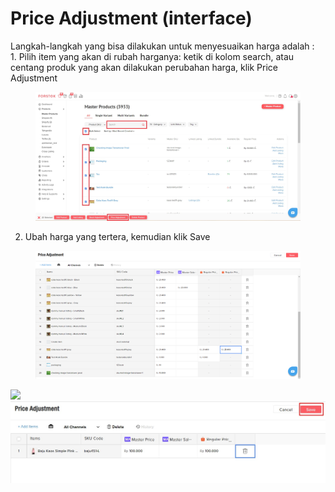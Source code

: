 # Price Adjustment (interface)

Langkah-langkah yang bisa dilakukan untuk menyesuaikan harga adalah :\
&#x20;  1\. Pilih item yang akan di rubah harganya: ketik di kolom search, atau centang produk yang akan dilakukan perubahan harga, klik Price Adjustment

<figure><img src="../../.gitbook/assets/Screenshot 2023-06-20 164714.jpg" alt=""><figcaption></figcaption></figure>

2. Ubah harga yang tertera, kemudian klik Save

<figure><img src="../../.gitbook/assets/image (1).png" alt=""><figcaption></figcaption></figure>



![](https://lh4.googleusercontent.com/BA-oOvWCmBcB3DmjccKWgOC29Vi0ejgjouKcjl1wWJ\_wQL-LBywItEQILU28OXQYFxZKwNMofORXlMrMnKNZ8Y6GtDXelwN1aWT1mIxaofdi6BbwS8GNSCvxOqBR1xdRlCYwRj1k) ![](../../.gitbook/assets/SAVE.jpg)
